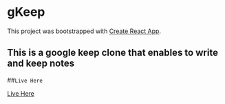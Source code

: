 # gKeep

This project was bootstrapped with [Create React App](https://github.com/facebook/create-react-app).

## This is a google keep clone that enables to write and keep notes

##`Live Here`

<a href="https://gkeeep.netlify.app/">Live Here</a>



